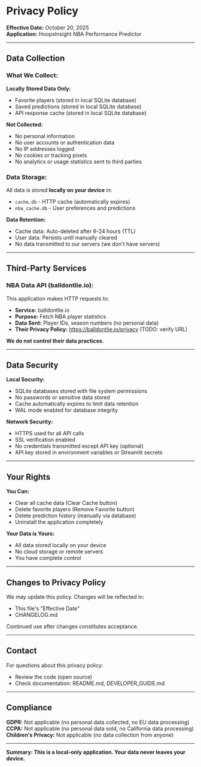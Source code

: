 # Privacy Policy

**Effective Date:** October 20, 2025  
**Application:** HoopsInsight NBA Performance Predictor

---

## Data Collection

### **What We Collect:**

**Locally Stored Data Only:**
- Favorite players (stored in local SQLite database)
- Saved predictions (stored in local SQLite database)
- API response cache (stored in local SQLite database)

**Not Collected:**
- No personal information
- No user accounts or authentication data
- No IP addresses logged
- No cookies or tracking pixels
- No analytics or usage statistics sent to third parties

### **Data Storage:**

All data is stored **locally on your device** in:
- `cache.db` - HTTP cache (automatically expires)
- `nba_cache.db` - User preferences and predictions

**Data Retention:**
- Cache data: Auto-deleted after 6-24 hours (TTL)
- User data: Persists until manually cleared
- No data transmitted to our servers (we don't have servers)

---

## Third-Party Services

### **NBA Data API (balldontlie.io):**

This application makes HTTP requests to:
- **Service:** balldontlie.io
- **Purpose:** Fetch NBA player statistics
- **Data Sent:** Player IDs, season numbers (no personal data)
- **Their Privacy Policy:** https://balldontlie.io/privacy (TODO: verify URL)

**We do not control their data practices.**

---

## Data Security

**Local Security:**
- SQLite databases stored with file system permissions
- No passwords or sensitive data stored
- Cache automatically expires to limit data retention
- WAL mode enabled for database integrity

**Network Security:**
- HTTPS used for all API calls
- SSL verification enabled
- No credentials transmitted except API key (optional)
- API key stored in environment variables or Streamlit secrets

---

## Your Rights

**You Can:**
- Clear all cache data (Clear Cache button)
- Delete favorite players (Remove Favorite button)
- Delete prediction history (manually via database)
- Uninstall the application completely

**Your Data is Yours:**
- All data stored locally on your device
- No cloud storage or remote servers
- You have complete control

---

## Changes to Privacy Policy

We may update this policy. Changes will be reflected in:
- This file's "Effective Date"
- CHANGELOG.md

Continued use after changes constitutes acceptance.

---

## Contact

For questions about this privacy policy:
- Review the code (open source)
- Check documentation: README.md, DEVELOPER_GUIDE.md

---

## Compliance

**GDPR:** Not applicable (no personal data collected, no EU data processing)  
**CCPA:** Not applicable (no personal data sold, no California data processing)  
**Children's Privacy:** Not applicable (no data collection from anyone)

---

**Summary: This is a local-only application. Your data never leaves your device.**

